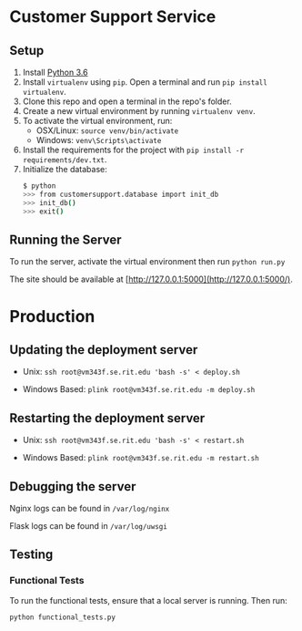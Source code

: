 # Customer Support Service

## Setup

1. Install [Python 3.6](https://www.python.org/downloads/)
2. Install `virtualenv` using `pip`. Open a terminal and run `pip install virtualenv`.
3. Clone this repo and open a terminal in the repo's folder.
4. Create a new virtual environment by running `virtualenv venv`.
5. To activate the virtual environment, run:
    - OSX/Linux: `source venv/bin/activate`
    - Windows: `venv\Scripts\activate`
6. Install the requirements for the project with `pip install -r requirements/dev.txt`.
7. Initialize the database:
    ```bash
    $ python
    >>> from customersupport.database import init_db
    >>> init_db()
    >>> exit()
    ```

## Running the Server

To run the server, activate the virtual environment then run `python run.py`

The site should be available at [http://127.0.0.1:5000](http://127.0.0.1:5000/).

# Production

## Updating the deployment server

- Unix:
`ssh root@vm343f.se.rit.edu 'bash -s' < deploy.sh`

- Windows Based:
`plink root@vm343f.se.rit.edu -m deploy.sh`

## Restarting the deployment server

- Unix:
`ssh root@vm343f.se.rit.edu 'bash -s' < restart.sh`

- Windows Based:
`plink root@vm343f.se.rit.edu -m restart.sh`

## Debugging the server

Nginx logs can be found in `/var/log/nginx`

Flask logs can be found in `/var/log/uwsgi`

## Testing

### Functional Tests

To run the functional tests, ensure that a local server is running. Then run:
```
python functional_tests.py
```

